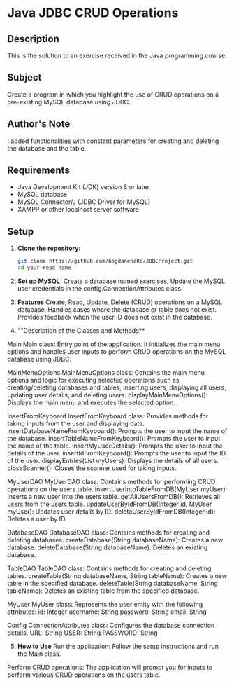 # Java JDBC CRUD Operations

## Description
This is the solution to an exercise received in the Java programming course.

## Subject
Create a program in which you highlight the use of CRUD operations on a pre-existing MySQL database using JDBC.

## Author's Note
I added functionalities with constant parameters for creating and deleting the database and the table.

## Requirements
- Java Development Kit (JDK) version 8 or later
- MySQL database
- MySQL Connector/J (JDBC Driver for MySQL)
- XAMPP or other localhost server software

## Setup
1. **Clone the repository:**
   ```sh
   git clone https://github.com/bogdanene06/JDBCProject.git
   cd your-repo-name

2. **Set up MySQL:**
Create a database named exercises.
Update the MySQL user credentials in the config.ConnectionAttributes class.

3. **Features**
Create, Read, Update, Delete (CRUD) operations on a MySQL database.
Handles cases where the database or table does not exist.
Provides feedback when the user ID does not exist in the database.

4. ""Description of the Classes and Methods**

Main
Main class: Entry point of the application. It initializes the main menu options and handles user inputs to perform CRUD operations on the MySQL database using JDBC.

MainMenuOptions
MainMenuOptions class: Contains the main menu options and logic for executing selected operations such as creating/deleting databases and tables, inserting users, displaying all users, updating user details, and deleting users.
displayMainMenuOptions(): Displays the main menu and executes the selected option.

InsertFromKeyboard
InsertFromKeyboard class: Provides methods for taking inputs from the user and displaying data.
insertDatabaseNameFromKeyboard(): Prompts the user to input the name of the database.
insertTableNameFromKeyboard(): Prompts the user to input the name of the table.
insertMyUserDetails(): Prompts the user to input the details of the user.
insertIdFromKeyboard(): Prompts the user to input the ID of the user.
displayEntries(List<MyUser> myUsers): Displays the details of all users.
closeScanner(): Closes the scanner used for taking inputs.

MyUserDAO
MyUserDAO class: Contains methods for performing CRUD operations on the users table.
insertUserIntoTableFromDB(MyUser myUser): Inserts a new user into the users table.
getAllUsersFromDB(): Retrieves all users from the users table.
updateUserByIdFromDB(Integer id, MyUser myUser): Updates user details by ID.
deleteUserByIdFromDB(Integer id): Deletes a user by ID.

DatabaseDAO
DatabaseDAO class: Contains methods for creating and deleting databases.
createDatabase(String databaseName): Creates a new database.
deleteDatabase(String databaseName): Deletes an existing database.

TableDAO
TableDAO class: Contains methods for creating and deleting tables.
createTable(String databaseName, String tableName): Creates a new table in the specified database.
deleteTable(String databaseName, String tableName): Deletes an existing table from the specified database.

MyUser
MyUser class: Represents the user entity with the following attributes:
id: Integer
username: String
password: String
email: String

Config
ConnectionAttributes class: Configures the database connection details.
URL: String
USER: String
PASSWORD: String

5. **How to Use**
Run the application: Follow the setup instructions and run the Main class.

Perform CRUD operations: The application will prompt you for inputs to perform various CRUD operations on the users table.
